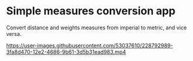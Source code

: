 # Simple measures conversion app

Convert distance and weights measures from imperial to metric, and vice versa.

https://user-images.githubusercontent.com/53037610/228792989-3fa8d470-12e2-4686-9b61-3d5b31ead983.mp4
